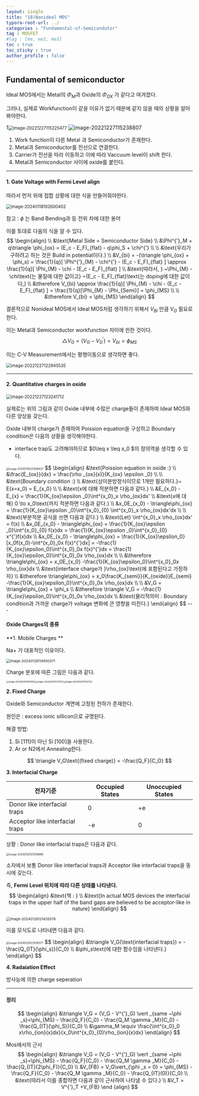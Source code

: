```yaml
---
layout: single
title: "18)Nonideal MOS"
typora-root-url: ../
categories : "Fundamental-of-Semicondutor"
tag : MOSFET
#tag : [me, me2, me3]
toc : true
toc_sticky : true
author_profile : false
---
```

## Fundamental of semiconductor

Ideal MOS에서는 Metal의 $\Phi_M$과 Oxide의 $\Phi_{OX}$ 가 같다고 여겨졌다. 

그러나, 실제로 Workfunction이 같을 이유가 없기 때문에 같지 않을 때의 상황을 알아봐야한다.

1<img src="/images/figure/image-20221227115225477.png" alt="image-20221227115225477" style="zoom:80%;" />                   <img src="/images/figure/image-20221227115238807.png" alt="image-20221227115238807" />

1. Work function이 다른 Metal 과 Semiconductor가 존재한다.
2. Metal과 Semiconductor를 전선으로 연결한다.
3. Carrier가 전선을 따라 이동하고 이에 따라 Vaccuum level이 shift 한다.
4. Metal과 Semiconductor 사이에 oxide를 붙인다.

---

#### 1. Gate Voltage with Fermi Level align

따라서 먼저 위에 접합 상황에 대한 식을 만들어줘야한다. 

<img src="/images/18. Non Ideal MOS/image-20240118102600402.png" alt="image-20240118102600402" style="zoom:80%;" />

참고 : $\phi$ 는 Band Bending과 등 전위 차에 대한 용어

이를 토대로 다음의 식을 알 수 있다.
$$
\begin{align}
\\
&\text{Metal Side = Semiconductor Side}
\\
&\Phi^{'}_M + q\triangle \phi_{ox} = (E_c - E_F)_{flat} - q\phi_S + \chi^{'}
\\
\\
&\text{우리가 구하려고 하는 것은 Build in potential이다.}
\\
&V_{bi} = -(\triangle \phi_{ox} + \phi_s) = \frac{1}{q}[ \Phi^{'}_{M} - \chi^{'} - (E_c - E_F)_{flat} ] \approx \frac{1}{q}[ \Phi_{M} - \chi - (E_c - E_F)_{flat} ]
\\
&\text{따라서, } ~\Phi_{M} - \chi\text{는 물질에 대한 값이고} ~(E_c - E_F)_{flat}\text{는 doping에 대한 값이다,}
\\
&\therefore V_{bi} \approx \frac{1}{q}[ \Phi_{M} - \chi - (E_c - E_F)_{flat} ] = \frac{1}{q}[\Phi_{M} - \Phi_{Semi}] = \phi_{MS}
\\
\\
&\therefore V_{bi} = \phi_{MS}
\end{align}
$$


결론적으로 Nonideal MOS에서 Ideal MOS처럼 생각하기 위해서 $V_{Bi}$ 만큼 $V_{G}$ 필요로 한다.

이는 Metal과 Semiconductor workfunction 차이에 읜한 것이다.
$$
\triangle V_G = (V_G - V_G^{'} )=V_{bi} = \phi_{MS}
$$


이는 C-V Measurement에서는  평행이동으로 생각하면 좋다.

<img src="/images/figure/image-20221227122945535.png" alt="image-20221227122945535" style="zoom:80%;" />

---

#### 2. Quantitative charges in oxide

<img src="/images/figure/image-20221227123241712.png" alt="image-20221227123241712" style="zoom:80%;" />

실제로는 위의 그림과 같이 Oxide 내부에 수많은 charge들이 존재하여 Ideal MOS와 다른 양상을 갖는다.

Oxide 내부의 charge가 존재하여 Poission equation을 구성하고 Boundary condition은 다음의 상황을 생각해야한다.

* interface trap도 고려해야하므로 $0\leq x \leq x_0 $의 정의역을 생각할 수 있다.

<img src="/images/18. Non Ideal MOS/image-20240118221306437.png" alt="image-20240118221306437" style="zoom:50%;" />
$$
\begin{align}
&\text{Poission equation in oxide :}
\\
&\frac{E_{ox}}{dx} = \frac{\rho _{ox}(x)}{K_{ox} \epsilon _0}
\\
\\
&\text{Boundary condition :}
\\
&\text{상미분방정식이므로 1개만 필요하다.}~ E(x=x_0) = E_{x_0}
\\
\\
&\text{x에 대해 적분하면 다음과 같다.}
\\
&E_{x_0} -E_{x} = \frac{1}{K_{ox}\epsilon _0}\int^{x_0}_x \rho_{ox}dx'
\\
&\text{x에 대해} 0 \to x_0\text{까지 적분하면 다음과 같다.}
\\
&x_0E_{x_0} - \triangle\phi_{ox} = \frac{1}{K_{ox}\epsilon _0}\int^{x_0}_{0} \int^{x_0}_x \rho_{ox}dx'dx
\\
\\
&\text{부분적분 공식을 쓰면 다음과 같다.}
\\
&\text{Let} \int^{x_0}_x \rho_{ox}dx' = f(x)
\\
&x_0E_{x_0} - \triangle\phi_{ox} = \frac{1}{K_{ox}\epsilon _0}\int^{x_0}_{0} f(x)dx = \frac{1}{K_{ox}\epsilon _0}\int^{x_0}_{0} x^{'}f(x)dx
\\
&x_0E_{x_0} - \triangle\phi_{ox} = \frac{1}{K_{ox}\epsilon_0}[x_0f(x_0)-\int^{x_0}_0x f(x)^{'}dx] = -\frac{1}{K_{ox}\epsilon_0}\int^{x_0}_0x f(x)^{'}dx = \frac{1}{K_{ox}\epsilon_0}\int^{x_0}_0x \rho_{ox}dx
\\
\\
&\therefore \triangle\phi_{ox} = x_0E_{x_0} -\frac{1}{K_{ox}\epsilon_0}\int^{x_0}_0x \rho_{ox}dx
\\
&\text{interface charge가 }\rho_{ox}\text{에 포함된다고 가정하자}
\\
&\therefore \triangle\phi_{ox} = x_0\frac{K_{semi}}{K_{oxide}}E_{semi} -\frac{1}{K_{ox}\epsilon_0}\int^{x_0}_0x \rho_{ox}dx
\\
\\
&V_G = \triangle\phi_{ox} + \phi_s
\\
&\therefore \triangle V_G = -\frac{1}{K_{ox}\epsilon_0}\int^{x_0}_0x \rho_{ox}dx
\\
&\text{물리적의미 : Boundary condition과 가까운 charge가 voltage 변화에 큰 영향을 미친다.}
\end{align}
$$
---

#### Oxide Charges의 종류

**1. Mobile Charges **

Na+ 가 대표적인 이유이다.

<img src="/images/18. Non Ideal MOS/image-20240128114950371.png" alt="image-20240128114950371" style="zoom:67%;" />

Charge 분포에 따른 그림은 다음과 같다.

<img src="/images/18. Non Ideal MOS/image-20240128115659161.png" alt="image-20240128115659161" style="zoom:40%;" /><img src="/images/18. Non Ideal MOS/image-20240128115719721.png" alt="image-20240128115719721" style="zoom:40%;" /><img src="/images/18. Non Ideal MOS/image-20240128115747912.png" alt="image-20240128115747912" style="zoom:40%;" />



**2. Fixed Charge**

Oxide와 Semiconductor 계면에 고정된 전하가 존재한다.

원인은 : excess ionic sillicon으로 규명된다.

해결 방법:  

1) Si [111]이 아닌 Si [100]을 사용한다.
1) Ar or N2에서 Annealing한다.

$$
\triangle V_G\text{(fixed charge)} = -\frac{Q_F}{C_O}
$$

**3. Interfacial Charge**

| 전자기준                        | Occupied States | Unoccupied States |
| ------------------------------- | --------------- | ----------------- |
| Donor like interfacial traps    | 0               | +e                |
| Acceptor like interfacial traps | -e              | 0                 |

상황 : Donor like interfacial traps은 다음과 같다.

<img src="/images/18. Non Ideal MOS/image-20240128121258866.png" alt="image-20240128121258866" style="zoom:50%;" />

소자에서 보통 Donor like interfacial traps과 Acceptor like interfacial traps을 동시에 갖는다. 

즉, **Fermi Level 위치에 따라 다른 상태를 나타낸다.**
$$
\begin{align}
&\text{책 : }
\\
&\text{In actual MOS devices the interfacial traps in the upper half of the band gaps are believed to be acceptor-like in nature}
\end{align}
$$

<img src="/images/18. Non Ideal MOS/image-20240128121435576.png" alt="image-20240128121435576" style="zoom:67%;" />

이를 모식도로 나타내면 다음과 같다.

<img src="/images/18. Non Ideal MOS/image-20240128123016377.png" alt="image-20240128123016377" style="zoom:50%;" />
$$
\begin{align}
&\triangle V_G(\text{interfacial traps}) = -\frac{Q_{IT}(\phi_s)}{C_0}
\\
&\phi_s\text{에 대한 함수임을 나타낸다.}
\end{align}
$$

**4. Radaiation Effect**

방사능에 의한 charge seperation

---

#### 정리

$$
\begin{align}
&\triangle V_G = (V_G - V^{'}_G) \vert _{same ~\phi _s}=\phi_{MS} - \frac{Q_F}{C_0} - \frac{Q_M \gamma _M}{C_0} - \frac{Q_{IT}(\phi_S)}{C_0}
\\
&\gamma_M \equiv \frac{\int^{x_0}_0 x\rho_{ion}(x)dx}{x_0\int^{x_0}_{0}\rho_{ion}(x)dx}
\end{align}
$$

Mos에서의 근사
$$
\begin{align}
&\triangle V_G = (V_G - V^{'}_G) \vert _{same ~\phi _s}=\phi_{MS} - \frac{Q_F}{C_0} - \frac{Q_M \gamma _M}{C_0} - \frac{Q_{IT}(2\phi_F)}{C_0}
\\
&V_{FB} = V_G\vert_{\phi _s = 0} = \phi_{MS} - \frac{Q_F}{C_0} - \frac{Q_M \gamma _M}{C_0} - \frac{Q_{IT}(0)}{C_0}
\\
&\text{따라서 이를 종합하면 다음과 같이 근사하여 나타낼 수 있다.}
\\
&V_T = V^{'}_T +V_{FB} 
\end {align}
$$
